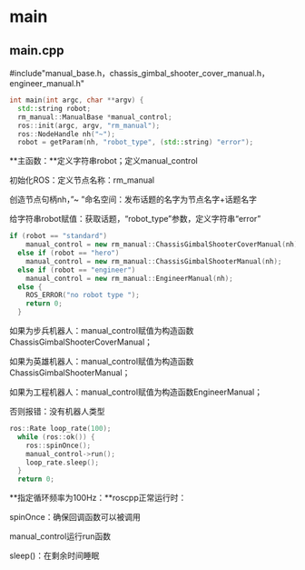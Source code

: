 # main

## main.cpp

#include"manual_base.h，chassis_gimbal_shooter_cover_manual.h，engineer_manual.h"

```c++
int main(int argc, char **argv) {
  std::string robot;
  rm_manual::ManualBase *manual_control;
  ros::init(argc, argv, "rm_manual");
  ros::NodeHandle nh("~");
  robot = getParam(nh, "robot_type", (std::string) "error");
```

**主函数：**定义字符串robot；定义manual_control

初始化ROS：定义节点名称：rm_manual

创造节点句柄nh，”~ ”命名空间：发布话题的名字为节点名字+话题名字

给字符串robot赋值：获取话题，“robot_type”参数，定义字符串“error”

```c++
if (robot == "standard")
    manual_control = new rm_manual::ChassisGimbalShooterCoverManual(nh);
  else if (robot == "hero")
    manual_control = new rm_manual::ChassisGimbalShooterManual(nh);
  else if (robot == "engineer")
    manual_control = new rm_manual::EngineerManual(nh);
  else {
    ROS_ERROR("no robot type ");
    return 0;
  }
```

如果为步兵机器人：manual_control赋值为构造函数ChassisGimbalShooterCoverManual；

如果为英雄机器人：manual_control赋值为构造函数ChassisGimbalShooterManual；

如果为工程机器人：manual_control赋值为构造函数EngineerManual；

否则报错：没有机器人类型

```c++
ros::Rate loop_rate(100);
  while (ros::ok()) {
    ros::spinOnce();
    manual_control->run();
    loop_rate.sleep();
  }
  return 0;
```

**指定循环频率为100Hz：**roscpp正常运行时：

spinOnce：确保回调函数可以被调用

manual_control运行run函数

sleep()：在剩余时间睡眠